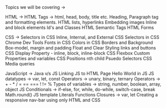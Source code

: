 Topics we will be covering ->

HTML -> 
HTML Tags → html, head, body, title etc.
Heading, Paragraph tag and formatting elements.
HTML lists, hyperlinks
Embedding images
Inline and block elements
Id's and Classes
HTML Semantic Tags
HTML Forms

CSS ->
Selectors in CSS
Inline, Internal, and External CSS
Selectors in CSS
Chrome Dev Tools
Fonts in CSS
Colors in CSS
Borders and Background
Box-model, margin and padding
Float and Clear
Styling links and buttons
CSS Display Property - inline, block, inline-block
CSS Flexbox 
Custom Properties and variables 
CSS Positions
nth child Psuedo Selectors
CSS Media queries


JavaScript ->
Java v/s JS 
Linking JS to HTML Page 
Hello World in JS
JS datatypes -> var, let, const
Operators -> unary, binary, ternary
Operators -> + - * / = == === ! != %
Types of variables -> string, number, boolean, array, object
JS Conditionals -> if-else, for, while, do-while, switch-case, break
Math.round()
JS template Literals
Functions 
Closures -> var, let
Creating a responsive nav-bar using only HTML and CSS
